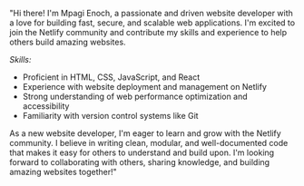 "Hi there! I'm Mpagi Enoch, a passionate and driven website developer with a love for building fast, secure, and scalable web applications. I'm excited to join the Netlify community and contribute my skills and experience to help others build amazing websites.

*Skills:*

- Proficient in HTML, CSS, JavaScript, and React
- Experience with website deployment and management on Netlify
- Strong understanding of web performance optimization and accessibility
- Familiarity with version control systems like Git

As a new website developer, I'm eager to learn and grow with the Netlify community. I believe in writing clean, modular, and well-documented code that makes it easy for others to understand and build upon. I'm looking forward to collaborating with others, sharing knowledge, and building amazing websites together!"

<!---
Enock3273/Enock3273 is a ✨ special ✨ repository because its `README.md` (this file) appears on your GitHub profile.
You can click the Preview link to take a look at your changes.
--->

